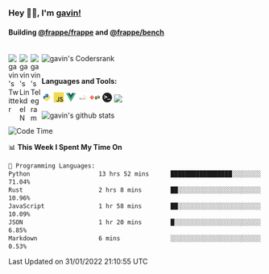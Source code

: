 <!--
**gavindsouza/gavindsouza** is a ✨ _special_ ✨ repository because its `README.md` (this file) appears on your GitHub profile.
-->

### Hey 👋🏽, I'm [gavin!](https://www.linkedin.com/in/gavin-d-souza-19821312a/)

#### Building [@frappe/frappe](https://github.com/frappe/frappe) and [@frappe/bench](https://github.com/frappe/bench)


<br/>

<a href="https://twitter.com/gavinxdsouza">
  <img align="left" alt="gavin's Twitter" width="22px" src="https://cdn.jsdelivr.net/npm/simple-icons@v3/icons/twitter.svg" />
</a>
<a href="https://www.linkedin.com/in/gavin-d-souza-19821312a/">
  <img align="left" alt="gavin's LinkdeIN" width="22px" src="https://cdn.jsdelivr.net/npm/simple-icons@v3/icons/linkedin.svg" />
</a>
<a href="https://t.me/gavindsouza">
  <img align="left" alt="gavin's Telegram" width="22px" src="https://cdn.jsdelivr.net/npm/simple-icons@v3/icons/telegram.svg" />
</a>
<a href="https://profile.codersrank.io/user/gavindsouza">
  <img align="left" alt="gavin's Codersrank" height="22px" src="https://simpleicons.org/icons/codersrank.svg" />
</a>

<a href="https://visitor-badge.laobi.icu/badge?page_id=gavindsouza.visitor-badge"></a>

<br />


**Languages and Tools:**

<code><img height="20" src="https://raw.githubusercontent.com/github/explore/80688e429a7d4ef2fca1e82350fe8e3517d3494d/topics/python/python.png"></code>
<code><img height="20" src="https://raw.githubusercontent.com/github/explore/80688e429a7d4ef2fca1e82350fe8e3517d3494d/topics/javascript/javascript.png"></code>
<code><img height="20" src="https://raw.githubusercontent.com/github/explore/80688e429a7d4ef2fca1e82350fe8e3517d3494d/topics/vue/vue.png"></code>
<code><img height="20" src="https://raw.githubusercontent.com/github/explore/80688e429a7d4ef2fca1e82350fe8e3517d3494d/topics/mysql/mysql.png"></code>
<code><img height="20" src="https://raw.githubusercontent.com/github/explore/80688e429a7d4ef2fca1e82350fe8e3517d3494d/topics/git/git.png"></code>
<code><img height="20" src="https://raw.githubusercontent.com/github/explore/80688e429a7d4ef2fca1e82350fe8e3517d3494d/topics/terminal/terminal.png"></code>
<code><img height="20" src="https://raw.githubusercontent.com/frappe/frappe/develop/.github/frappe-framework-logo.svg"></code>


![gavin's github stats](https://github-readme-stats.vercel.app/api?username=gavindsouza&show_icons=true&hide_border=true)


<!--START_SECTION:waka-->
![Code Time](http://img.shields.io/badge/Code%20Time-1%2C237%20hrs%205%20mins-blue)

📊 **This Week I Spent My Time On** 

```text
💬 Programming Languages: 
Python                   13 hrs 52 mins      █████████████████░░░░░░░░   71.04% 
Rust                     2 hrs 8 mins        ██░░░░░░░░░░░░░░░░░░░░░░░   10.96% 
JavaScript               1 hr 58 mins        ██░░░░░░░░░░░░░░░░░░░░░░░   10.09% 
JSON                     1 hr 20 mins        █░░░░░░░░░░░░░░░░░░░░░░░░   6.85% 
Markdown                 6 mins              ░░░░░░░░░░░░░░░░░░░░░░░░░   0.53%

```


 Last Updated on 31/01/2022 21:10:55 UTC
<!--END_SECTION:waka-->
